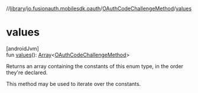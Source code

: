 //[library](../../../index.md)/[io.fusionauth.mobilesdk.oauth](../index.md)/[OAuthCodeChallengeMethod](index.md)/[values](values.md)

# values

[androidJvm]\
fun [values](values.md)(): [Array](https://kotlinlang.org/api/latest/jvm/stdlib/kotlin/-array/index.html)&lt;[OAuthCodeChallengeMethod](index.md)&gt;

Returns an array containing the constants of this enum type, in the order they're declared.

This method may be used to iterate over the constants.
